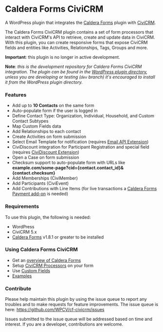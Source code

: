 # Caldera Forms CiviCRM

A WordPress plugin that integrates the [Caldera Forms](https://wordpress.org/plugins/caldera-forms/ "Caldera Forms WordPress plugin") plugin with [CiviCRM](https://civicrm.org/ "Open Source CRM").

The Caldera Forms CiviCRM plugin contains a set of form processors that interact with CiviCRM's API to retrieve, create and update data in CiviCRM. With this plugin, you can create responsive forms that expose CiviCRM fields and entities like Activities, Relationships, Tags, Groups and more.

**Important**: this plugin is no longer in active development.

**Note**: _this is the development repository for Caldera Forms CiviCRM integration. The plugin can be found in the [WordPress plugin directory](https://wordpress.org/plugins/cf-civicrm/), unless you are developing or testing (`dev` branch) it's encouraged to install it from the WordPress plugin directory._

### Features

-   Add up to **10 Contacts** on the same form
-   Auto-populate form if the user is logged in
-   Define Contact Type: Organization, Individual, Household, and Custom Contact Subtypes
-   Map Custom Fields data
-   Add Relationships to each contact
-   Create Activities on form submission
-   Select Email Template for notification (requires [Email API Extension](https://civicrm.org/extensions/e-mail-api))
-   CiviDiscount integration for Participant Registration and special field (requires [CiviDiscount Extension](https://civicrm.org/extensions/cividiscount))
-   Open a Case on form submission
-   Checksum support to auto-populate form with URLs like **example.com/some-page?cid={contact.contact_id}&{contact.checksum}**
-   Add Memberships (CiviMember)
-   Add Participants (CiviEvent)
-   Add Contributions with Line Items (for live transactions a [Caldera Forms Payment add-on](https://calderaforms.com/caldera-forms-add-ons/#/payment) is needed)

### Requirements

To use this plugin, the following is needed:

-   WordPress
-   CiviCRM 5.x
-   [Caldera Forms](https://wordpress.org/plugins/caldera-forms/ "Caldera Forms WordPress plugin") v1.8.1 or greater to be installed

### Using Caldera Forms CiviCRM

-   Get an [overview of Caldera Forms](/docs/overview.md)
-   Setup [CiviCRM Processors](/docs/processors.md) on your form
-   Use [Custom Fields](/docs/custom-fields.md)
-   [Examples](/docs/examples.md)

### Contribute

Please help maintain this plugin by using the issue queue to report any troubles and to make requests for feature improvements. The issue queue is here: https://github.com/WPCV/cf-civicrm/issues

Issues submitted to the issue queue will be addressed based on time and interest. If you are a developer, contributions are welcome.
